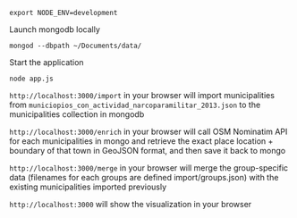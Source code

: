 `export NODE_ENV=development`

Launch mongodb locally

`mongod --dbpath ~/Documents/data/`

Start the application

`node app.js`

`http://localhost:3000/import` in your browser will import municipalities from `municiopios_con_actividad_narcoparamilitar_2013.json` to the municipalities collection in mongodb

`http://localhost:3000/enrich` in your browser will call OSM Nominatim API for each municipalities in mongo and retrieve the exact place location + boundary of that town in GeoJSON format, and then save it back to mongo

`http://localhost:3000/merge` in your browser will merge the group-specific data (filenames for each groups are defined import/groups.json) with the existing municipalities imported previously

`http://localhost:3000` will show the visualization in your browser